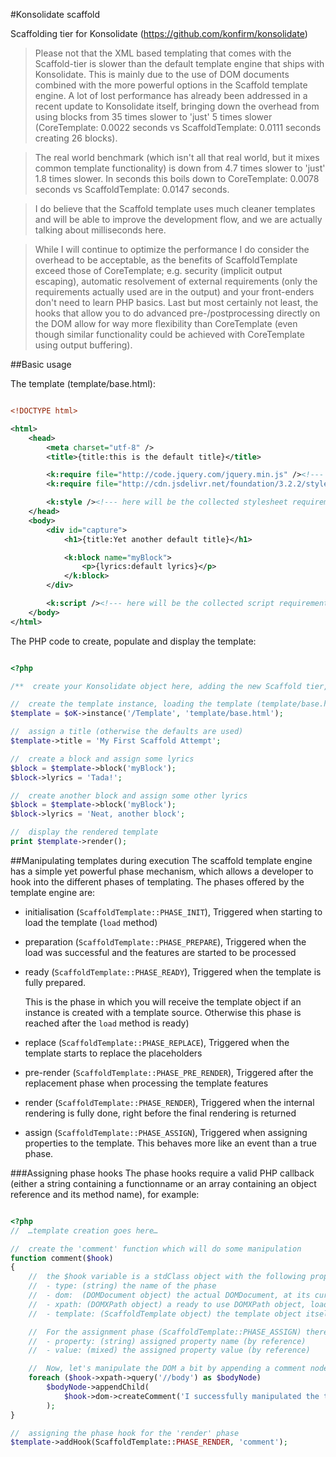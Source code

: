 #Konsolidate scaffold

Scaffolding tier for Konsolidate (https://github.com/konfirm/konsolidate)

>Please not that the XML based templating that comes with the Scaffold-tier is slower than the default template engine that ships with Konsolidate.
>This is mainly due to the use of DOM documents combined with the more powerful options in the Scaffold template engine.
>A lot of lost performance has already been addressed in a recent update to Konsolidate itself, bringing down the overhead from using blocks from 35 times slower to 'just' 5 times slower (CoreTemplate: 0.0022 seconds vs ScaffoldTemplate: 0.0111 seconds creating 26 blocks).

>The real world benchmark (which isn't all that real world, but it mixes common template functionality) is down from 4.7 times slower to 'just' 1.8 times slower. In seconds this boils down to CoreTemplate: 0.0078 seconds vs ScaffoldTemplate: 0.0147 seconds.

>I do believe that the Scaffold template uses much cleaner templates and will be able to improve the development flow, and we are actually talking about milliseconds here.

>While I will continue to optimize the performance I do consider the overhead to be acceptable, as the benefits of ScaffoldTemplate exceed those of CoreTemplate; e.g. security (implicit output escaping), automatic resolvement of external requirements (only the requirements actually used are in the output) and your front-enders don't need to learn PHP basics.
> Last but most certainly not least, the hooks that allow you to do advanced pre-/postprocessing directly on the DOM allow for way more flexibility than CoreTemplate (even though similar functionality could be achieved with CoreTemplate  using output buffering).


##Basic usage


The template (template/base.html):

```xml

<!DOCTYPE html>

<html>
	<head>
		<meta charset="utf-8" />
		<title>{title:this is the default title}</title>

		<k:require file="http://code.jquery.com/jquery.min.js" /><!--- require jQuery  -->
		<k:require file="http://cdn.jsdelivr.net/foundation/3.2.2/stylesheets/foundation.min.css" /><!--- require foundation stylesheet  -->

		<k:style /><!--- here will be the collected stylesheet requirements  -->
	</head>
	<body>
		<div id="capture">
			<h1>{title:Yet another default title}</h1>

			<k:block name="myBlock">
				<p>{lyrics:default lyrics}</p>
			</k:block>
		</div>

		<k:script /><!--- here will be the collected script requirements  -->
	</body>
</html>
```

The PHP code to create, populate and display the template:
```php

<?php

/**  create your Konsolidate object here, adding the new Scaffold tier, we will assume the base Konsolidate instance to reside in $oK  **/

//  create the template instance, loading the template (template/base.html)
$template = $oK->instance('/Template', 'template/base.html');

//  assign a title (otherwise the defaults are used)
$template->title = 'My First Scaffold Attempt';

//  create a block and assign some lyrics
$block = $template->block('myBlock');
$block->lyrics = 'Tada!';

//  create another block and assign some other lyrics
$block = $template->block('myBlock');
$block->lyrics = 'Neat, another block';

//  display the rendered template
print $template->render();
```

##Manipulating templates during execution
The scaffold template engine has a simple yet powerful phase mechanism, which allows a developer to hook into the different phases of templating.
The phases offered by the template engine are:

- initialisation (```ScaffoldTemplate::PHASE_INIT```), Triggered when starting to load the template (```load``` method)
- preparation (```ScaffoldTemplate::PHASE_PREPARE```), Triggered when the load was successful and the features are started to be processed
- ready (```ScaffoldTemplate::PHASE_READY```), Triggered when the template is fully prepared.

	This is the phase in which you will receive the template object if an instance is created with a template source. Otherwise this phase is reached after the ```load``` method is ready)
- replace (```ScaffoldTemplate::PHASE_REPLACE```), Triggered when the template starts to replace the placeholders
- pre-render (```ScaffoldTemplate::PHASE_PRE_RENDER```), Triggered after the replacement phase when processing the template features
- render (```ScaffoldTemplate::PHASE_RENDER```), Triggered when the internal rendering is fully done, right before the final rendering is returned
- assign (```ScaffoldTemplate::PHASE_ASSIGN```), Triggered when assigning properties to the template. This behaves more like an event than a true phase.

###Assigning phase hooks
The phase hooks require a valid PHP callback (either a string containing a functionname or an array containing an object reference and its method name), for example:

```php

<?php
//  …template creation goes here…

//  create the 'comment' function which will do some manipulation
function comment($hook)
{
	//  the $hook variable is a stdClass object with the following properties:
	//  - type: (string) the name of the phase
	//  - dom:  (DOMDocument object) the actual DOMDocument, at its current state of manipulation
	//  - xpath: (DOMXPath object) a ready to use DOMXPath object, loaded with the actual DOMDocument
	//  - template: (ScaffoldTemplate object) the template object itself

	//  For the assignment phase (ScaffoldTemplate::PHASE_ASSIGN) there's two more properties:
	//  - property: (string) assigned property name (by reference)
	//  - value: (mixed) the assigned property value (by reference)

	//  Now, let's manipulate the DOM a bit by appending a comment node to the <body>
	foreach ($hook->xpath->query('//body') as $bodyNode)
		$bodyNode->appendChild(
			$hook->dom->createComment('I successfully manipulated the template')
		);
}

//  assigning the phase hook for the 'render' phase
$template->addHook(ScaffoldTemplate::PHASE_RENDER, 'comment');

```